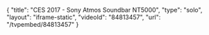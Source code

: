 {
    "title": "CES 2017 - Sony Atmos Soundbar NT5000",
    "type": "solo",
    "layout": "iframe-static",
    "videoId": "84813457",
    "url": "\/tvpembed\/84813457"
}